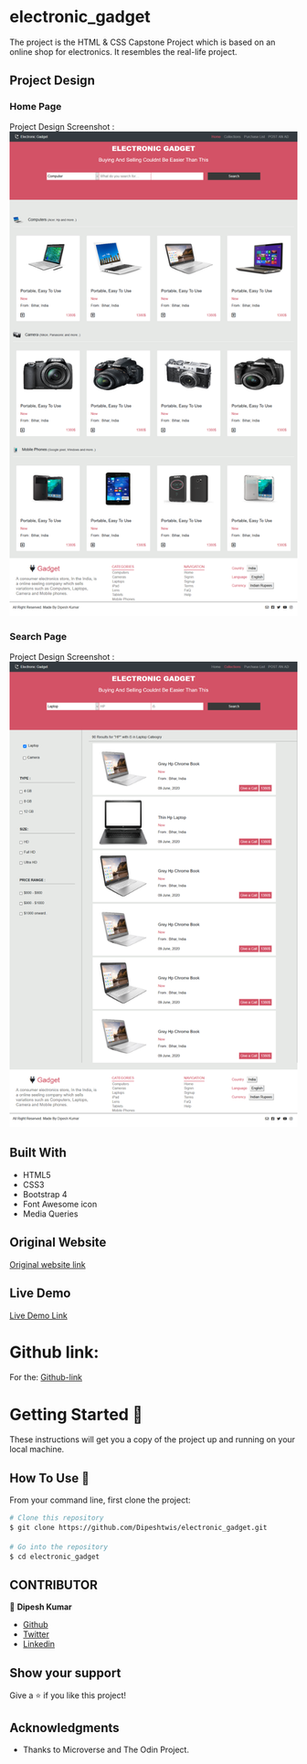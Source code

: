 # electronic_gadget
The project is the HTML &amp; CSS Capstone Project which is based on an online shop for electronics. It resembles the real-life project.

## Project Design

### Home Page

Project Design Screenshot : ![Project Design](assets/img/home_page.png)

### Search Page

Project Design Screenshot : ![Project Design](assets/img/search_age.png)


## Built With

- HTML5
- CSS3
- Bootstrap 4
- Font Awesome icon
- Media Queries

## Original Website

[Original website link](https://www.behance.net/gallery/24796463/ZATTIX)

## Live Demo

[Live Demo Link](https://raw.githack.com/Dipeshtwis/electronic_gadget/feature-gadget/index.html)


# Github link:

For the: [Github-link](https://github.com/Dipeshtwis/electronic_gadget/tree/feature-gadget)

# Getting Started 🚀

These instructions will get you a copy of the project up and running on your local machine.

## How To Use 🔧

From your command line, first clone the project:

```bash
# Clone this repository
$ git clone https://github.com/Dipeshtwis/electronic_gadget.git

# Go into the repository
$ cd electronic_gadget

```

## CONTRIBUTOR

👤 **Dipesh Kumar**

- [Github](@Dipeshtwis)
- [Twitter](@97deepeshkumar)
- [Linkedin](https://www.linkedin.com/in/dipesh-kumar-b6ab88134/)


## Show your support

Give a ⭐️ if you like this project!

## Acknowledgments

- Thanks to Microverse and The Odin Project.

